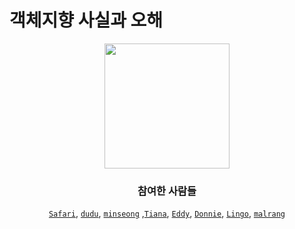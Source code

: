 # 객체지향 사실과 오해

<div align="center">  
    <img src = "https://user-images.githubusercontent.com/91936941/165431972-b0b90126-d5a1-4a24-b18b-5ebabe656505.png" width="200px"> 


### 참여한 사람들
[`Safari`](https://github.com/saafaaari), [`dudu`](https://github.com/FirstDo), [`minseong`](https://github.com/Minseong-yagom)
    ,[`Tiana`](https://github.com/Kim-TaeHyun-A), [`Eddy`](https://github.com/kimkyunghun3), [`Donnie`](https://github.com/westeastyear), [`Lingo`](https://github.com/llingo), [`malrang`](https://github.com/malrang-malrang)
</div>


